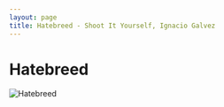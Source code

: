 ```yaml
---
layout: page
title: Hatebreed - Shoot It Yourself, Ignacio Galvez
---
```


# Hatebreed

![Hatebreed](http://assets.farmhouse.co/publishing/1-shoot-it-yourself/images/hatebreed-1.jpg)
